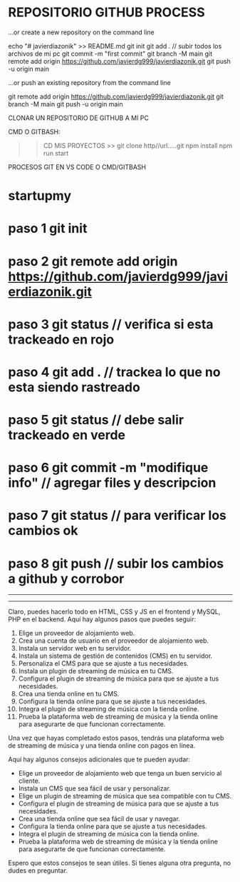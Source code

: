 
# REPOSITORIO GITHUB PROCESS

…or create a new repository on the command line

echo "# javierdiazonik" >> README.md
git init
git add . // subir todos los archivos de mi pc
git commit -m "first commit"
git branch -M main
git remote add origin https://github.com/javierdg999/javierdiazonik.git
git push -u origin main

…or push an existing repository from the command line

git remote add origin https://github.com/javierdg999/javierdiazonik.git
git branch -M main
git push -u origin main


CLONAR UN REPOSITORIO DE GITHUB A MI PC

CMD O GITBASH:
>> CD MIS PROYECTOS >> git clone http//url…..git
>> npm install
>> npm run start



PROCESOS GIT EN VS CODE O CMD/GITBASH
# startupmy

# paso 1 git init
# paso 2 git remote add origin https://github.com/javierdg999/javierdiazonik.git
# paso 3 git status      // verifica si esta trackeado en rojo
# paso 4 git add .       // trackea lo que no esta siendo rastreado
# paso 5 git status     // debe salir trackeado en verde 
# paso 6 git commit -m "modifique info" // agregar files y descripcion
# paso 7 git status     // para verificar los cambios ok
# paso 8 git push       // subir los cambios a github y corrobor





---------------------------------------
---------------------------------------
Claro, puedes hacerlo todo en HTML, CSS y JS en el frontend y MySQL, PHP en el backend. Aquí hay algunos pasos que puedes seguir:

1. Elige un proveedor de alojamiento web.
2. Crea una cuenta de usuario en el proveedor de alojamiento web.
3. Instala un servidor web en tu servidor.
4. Instala un sistema de gestión de contenidos (CMS) en tu servidor.
5. Personaliza el CMS para que se ajuste a tus necesidades.
6. Instala un plugin de streaming de música en tu CMS.
7. Configura el plugin de streaming de música para que se ajuste a tus necesidades.
8. Crea una tienda online en tu CMS.
9. Configura la tienda online para que se ajuste a tus necesidades.
10. Integra el plugin de streaming de música con la tienda online.
11. Prueba la plataforma web de streaming de música y la tienda online para asegurarte de que funcionan correctamente.

Una vez que hayas completado estos pasos, tendrás una plataforma web de streaming de música y una tienda online con pagos en línea.

Aquí hay algunos consejos adicionales que te pueden ayudar:

* Elige un proveedor de alojamiento web que tenga un buen servicio al cliente.
* Instala un CMS que sea fácil de usar y personalizar.
* Elige un plugin de streaming de música que sea compatible con tu CMS.
* Configura el plugin de streaming de música para que se ajuste a tus necesidades.
* Crea una tienda online que sea fácil de usar y navegar.
* Configura la tienda online para que se ajuste a tus necesidades.
* Integra el plugin de streaming de música con la tienda online.
* Prueba la plataforma web de streaming de música y la tienda online para asegurarte de que funcionan correctamente.

Espero que estos consejos te sean útiles. Si tienes alguna otra pregunta, no dudes en preguntar.

